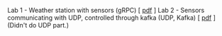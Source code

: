 Lab 1 - Weather station with sensors (gRPC)  [ [pdf](exercises/rassus_lab1.pdf) ]
Lab 2 - Sensors communicating with UDP, controlled through kafka (UDP, Kafka)  [ [pdf](exercises/rassus_lab2.pdf) ] (Didn't do UDP part.)